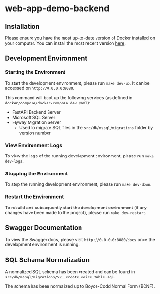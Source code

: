 # web-app-demo-backend
## Installation
Please ensure you have the most up-to-date version of Docker installed on your computer. You can install the most recent version [here](https://www.docker.com/).

## Development Environment
### Starting the Environment
To start the development environment, please run `make dev-up`. It can be accessed on `http://0.0.0.0:8080`.

This command will boot up the following services (as defined in `docker/compose/docker-compose.dev.yaml`):
- FastAPI Backend Server
- Microsoft SQL Server
- Flyway Migration Server
    - Used to migrate SQL files in the `src/db/mssql/migrations` folder by version number

### View Environment Logs
To view the logs of the running development environment, please run `make dev-logs`.

### Stopping the Environment
To stop the running development environment, please run `make dev-down`.

### Restart the Environment
To rebuild and subsequently start the development environment (if any changes have been made to the project), please run `make dev-restart`.

## Swagger Documentation
To view the Swagger docs, please visit `http://0.0.0.0:8080/docs` once the development environment is running.

## SQL Schema Normalization
A normalized SQL schema has been created and can be found in `src/db/mssql/migrations/V2__create_voice_table.sql`.

The schema has been normalized up to Boyce-Codd Normal Form (BCNF).
